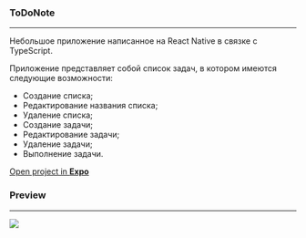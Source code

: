 ### ToDoNote
****
Небольшое приложение написанное на React Native в связке с TypeScript.

Приложение представляет собой список задач, в котором имеются следующие возможности:

- Создание списка;
- Редактирование названия списка;
- Удаление списка;
- Создание задачи;
- Редактирование задачи;
- Удаление задачи;
- Выполнение задачи.


[Open project in **Expo**](https://expo.io/@maxim_b/projects/ToDoNote)

### Preview
****
![](https://i.ibb.co/pz4mMB2/Screenshot-1619771721.png)
 
